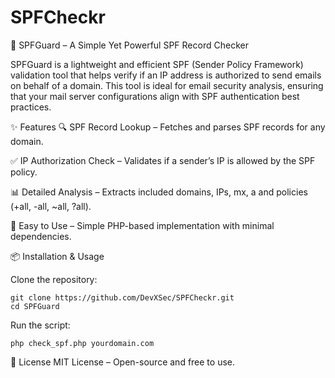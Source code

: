 # SPFCheckr

🚀 SPFGuard – A Simple Yet Powerful SPF Record Checker

SPFGuard is a lightweight and efficient SPF (Sender Policy Framework) validation tool that helps verify if an IP address is authorized to send emails on behalf of a domain. This tool is ideal for email security analysis, ensuring that your mail server configurations align with SPF authentication best practices.

✨ Features
🔍 SPF Record Lookup – Fetches and parses SPF records for any domain.

✅ IP Authorization Check – Validates if a sender’s IP is allowed by the SPF policy.

📊 Detailed Analysis – Extracts included domains, IPs, mx, a and policies (+all, -all, ~all, ?all).

🔧 Easy to Use – Simple PHP-based implementation with minimal dependencies.

📦 Installation & Usage

Clone the repository:
```
git clone https://github.com/DevXSec/SPFCheckr.git
cd SPFGuard
```

Run the script:
```
php check_spf.php yourdomain.com
```

📜 License
MIT License – Open-source and free to use.
